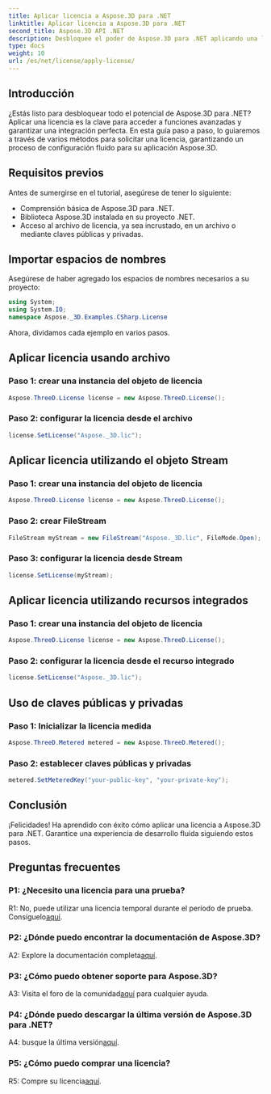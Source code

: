```yaml
---
title: Aplicar licencia a Aspose.3D para .NET
linktitle: Aplicar licencia a Aspose.3D para .NET
second_title: Aspose.3D API .NET
description: Desbloquee el poder de Aspose.3D para .NET aplicando una licencia sin problemas. Siga nuestra guía paso a paso para una experiencia de integración fluida.
type: docs
weight: 10
url: /es/net/license/apply-license/
---
```

## Introducción

¿Estás listo para desbloquear todo el potencial de Aspose.3D para .NET? Aplicar una licencia es la clave para acceder a funciones avanzadas y garantizar una integración perfecta. En esta guía paso a paso, lo guiaremos a través de varios métodos para solicitar una licencia, garantizando un proceso de configuración fluido para su aplicación Aspose.3D.

## Requisitos previos

Antes de sumergirse en el tutorial, asegúrese de tener lo siguiente:

- Comprensión básica de Aspose.3D para .NET.
- Biblioteca Aspose.3D instalada en su proyecto .NET.
- Acceso al archivo de licencia, ya sea incrustado, en un archivo o mediante claves públicas y privadas.

## Importar espacios de nombres

Asegúrese de haber agregado los espacios de nombres necesarios a su proyecto:

```csharp
using System;
using System.IO;
namespace Aspose._3D.Examples.CSharp.License
```

Ahora, dividamos cada ejemplo en varios pasos.

## Aplicar licencia usando archivo

### Paso 1: crear una instancia del objeto de licencia

```csharp
Aspose.ThreeD.License license = new Aspose.ThreeD.License();
```

### Paso 2: configurar la licencia desde el archivo

```csharp
license.SetLicense("Aspose._3D.lic");
```

## Aplicar licencia utilizando el objeto Stream

### Paso 1: crear una instancia del objeto de licencia

```csharp
Aspose.ThreeD.License license = new Aspose.ThreeD.License();
```

### Paso 2: crear FileStream

```csharp
FileStream myStream = new FileStream("Aspose._3D.lic", FileMode.Open);
```

### Paso 3: configurar la licencia desde Stream

```csharp
license.SetLicense(myStream);
```

## Aplicar licencia utilizando recursos integrados

### Paso 1: crear una instancia del objeto de licencia

```csharp
Aspose.ThreeD.License license = new Aspose.ThreeD.License();
```

### Paso 2: configurar la licencia desde el recurso integrado

```csharp
license.SetLicense("Aspose._3D.lic");
```

## Uso de claves públicas y privadas

### Paso 1: Inicializar la licencia medida

```csharp
Aspose.ThreeD.Metered metered = new Aspose.ThreeD.Metered();
```

### Paso 2: establecer claves públicas y privadas

```csharp
metered.SetMeteredKey("your-public-key", "your-private-key");
```

## Conclusión

¡Felicidades! Ha aprendido con éxito cómo aplicar una licencia a Aspose.3D para .NET. Garantice una experiencia de desarrollo fluida siguiendo estos pasos.

## Preguntas frecuentes

### P1: ¿Necesito una licencia para una prueba?

 R1: No, puede utilizar una licencia temporal durante el período de prueba. Consíguelo[aquí](https://purchase.aspose.com/temporary-license/).

### P2: ¿Dónde puedo encontrar la documentación de Aspose.3D?

 A2: Explore la documentación completa[aquí](https://reference.aspose.com/3d/net/).

### P3: ¿Cómo puedo obtener soporte para Aspose.3D?

 A3: Visita el foro de la comunidad[aquí](https://forum.aspose.com/c/3d/18) para cualquier ayuda.

### P4: ¿Dónde puedo descargar la última versión de Aspose.3D para .NET?

 A4: busque la última versión[aquí](https://releases.aspose.com/3d/net/).

### P5: ¿Cómo puedo comprar una licencia?

 R5: Compre su licencia[aquí](https://purchase.aspose.com/buy).